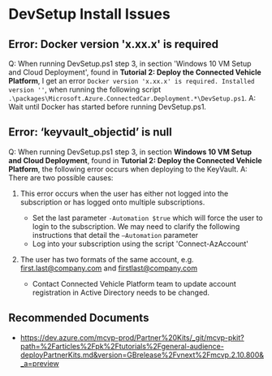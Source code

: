 <properties
	pageTitle="Partner Kit Deployment"
	description="DevSetup deployment issues."
	service="microsoft.connectedvehicleplatform"
	resource="core"
	authors="jbeman"
	ms.author="jbeman"
	displayOrder=""
	selfHelpType="generic"
	supportTopicIds="32725767"
	resourceTags=""
	productPesIds="16918"
	cloudEnvironments="public"
	articleId="core-devsetup-deployment"
	ownershipId="AzureIot_Mobility"
/>

# DevSetup Install Issues

## Error: Docker version 'x.xx.x' is required

Q: When running DevSetup.ps1 step 3, in section 'Windows 10 VM Setup and Cloud Deployment', found in **Tutorial 2: Deploy the Connected Vehicle Platform**, I get an error `Docker version 'x.xx.x' is required. Installed version ''`, when running the following script `.\packages\Microsoft.Azure.ConnectedCar.Deployment.*\DevSetup.ps1`.
A: Wait until Docker has started before running DevSetup.ps1.

## Error: ‘keyvault_objectid’ is null

Q: When running DevSetup.ps1 step 3, in section **Windows 10 VM Setup and Cloud Deployment**, found in **Tutorial 2: Deploy the Connected Vehicle Platform**, the following error occurs when deploying to the KeyVault.
A: There are two possible causes:

1. This error occurs when the user has either not logged into the subscription or has logged onto multiple subscriptions.
    - Set the last parameter `-Automation $true` which will force the user to login to the subscription. We may need to clarify the following instructions that detail the `–Automation` parameter
    - Log into your subscription using the script 'Connect-AzAccount'

2. The user has two formats of the same account, e.g. first.last@company.com and firstlast@company.com
    - Contact Connected Vehicle Platform team to update account registration in Active Directory needs to be changed.

## **Recommended Documents**

- https://dev.azure.com/mcvp-prod/Partner%20Kits/_git/mcvp-pkit?path=%2Farticles%2Fpk%2Ftutorials%2Fgeneral-audience-deployPartnerKits.md&version=GBrelease%2Fvnext%2Fmcvp.2.10.800&_a=preview